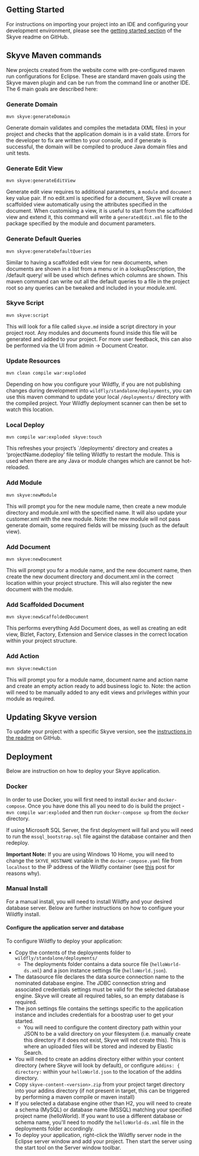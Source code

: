 ## Getting Started

For instructions on importing your project into an IDE and configuring your development environment, please see the [getting started section](https://github.com/skyvers/skyve#detailed-instructions) of the Skyve readme on GitHub.

## Skyve Maven commands
New projects created from the website come with pre-configured maven run configurations for Eclipse. These are standard maven goals using the Skyve maven plugin and can be run from the command line or another IDE. The 6 main goals are described here:

### Generate Domain
```
mvn skyve:generateDomain
```
Generate domain validates and compiles the metadata (XML files) in your project and checks that the application domain is in a valid state. Errors for the developer to fix are written to your console, and if generate is successful, the domain will be compiled to produce Java domain files and unit tests.

### Generate Edit View
```
mvn skyve:generateEditView
```
Generate edit view requires to additional parameters, a `module` and `document` key value pair. If no edit.xml is specified for a document, Skyve will create a scaffolded view automatically using the attributes specified in the document. When customising a view, it is useful to start from the scaffolded view and extend it, this command will write a `generatedEdit.xml` file to the package specified by the module and document parameters.

### Generate Default Queries
```
mvn skyve:generateDefaultQueries
```
Similar to having a scaffolded edit view for new documents, when documents are shown in a list from a menu or in a lookupDescription, the /default query/ will be used which defines which columns are shown. This maven command can write out all the default queries to a file in the project root so any queries can be tweaked and included in your module.xml.

### Skyve Script
```
mvn skyve:script
```
This will look for a file called `skyve.md` inside a script directory in your project root. Any modules and documents found inside this file will be generated and added to your project. For more user feedback, this can also be performed via the UI from admin -> Document Creator.

### Update Resources
```
mvn clean compile war:exploded
```
Depending on how you configure your Wildfly, if you are not publishing changes during development into `wildfly/standalone/deployments`, you can use this maven command to update your local `/deployments/` directory with the compiled project. Your Wildfly deployment scanner can then be set to watch this location.

### Local Deploy
```
mvn compile war:exploded skyve:touch
```
This refreshes your project’s `/deployments’ directory and creates a ‘projectName.dodeploy’ file telling Wildfly to restart the module. This is used when there are any Java or module changes which are cannot be hot-reloaded.

### Add Module
```
mvn skyve:newModule
```
This will prompt you for the new module name, then create a new module directory and module.xml with the specified name. It will also update your customer.xml with the new module. Note: the new module will not pass generate domain, some required fields will be missing (such as the default view).

### Add Document
```
mvn skyve:newDocument
```
This will prompt you for a module name, and the new document name, then create the new document directory and document.xml in the correct location within your project structure. This will also register the new document with the module.

### Add Scaffolded Document
```
mvn skyve:newScaffoldedDocument
```
This performs everything Add Document does, as well as creating an edit view, Bizlet, Factory, Extension and Service classes in the correct location within your project structure.

### Add Action
```
mvn skyve:newAction
```
This will prompt you for a module name, document name and action name and create an empty action ready to add business logic to. Note: the action will need to be manually added to any edit views and privileges within your module as required.

## Updating Skyve version
To update your project with a specific Skyve version, see the [instructions in the readme](https://github.com/skyvers/skyve#updating-skyve-version) on GitHub.

## Deployment
Below are instruction on how to deploy your Skyve application.

### Docker
In order to use Docker, you will first need to install `docker` and `docker-compose`. Once you have done this all you need to do is build the project - `mvn compile war:exploded` and then run `docker-compose up` from the `docker` directory. 

If using Microsoft SQL Server, the first deployment will fail and you will need to run the `mssql_bootstrap.sql` file against the database container and then redeploy.

**Important Note:** If you are using Windows 10 Home, you will need to change the `SKYVE_HOSTNAME` variable in the `docker-compose.yaml` file from `localhost` to the IP address of the Wildfly container (see [this](https://blog.sixeyed.com/published-ports-on-windows-containers-dont-do-loopback/) post for reasons why).

### Manual Install
For a manual install, you will need to install Wildfly and your desired database server. Below are further instructions on how to configure your Wildfly install.

#### Configure the application server and database
To configure Wildfly to deploy your application:
* Copy the contents of the deployments folder to `wildfly/standalone/deployments/`
	* The deployments folder contains a data source file (`helloWorld-ds.xml`) and a json instance settings file (`helloWorld.json`).
* The datasource file declares the data source connection name to the nominated database engine. The JDBC connection string and associated credentials settings must be valid for the selected database engine. Skyve will create all required tables, so an empty database is required.
* The json settings file contains the settings specific to the application instance and includes credentials for a boostrap user to get your started.
	* You will need to configure the content directory path within your JSON to be a valid directory on your filesystem (i.e. manually create this directory if it does not exist, Skyve will not create this). This is where an uploaded files will be stored and indexed by Elastic Search.
* You will need to create an addins directory either within your content directory (where Skyve will look by default), or configure `addins: { directory:` within your `helloWorld.json` to the location of the addins directory.
* Copy `skyve-content-<version>.zip` from your project target directory into your addins directory (if not present in target, this can be triggered by performing a maven compile or maven install)
* If you selected a database engine other than H2, you will need to create a schema (MySQL) or database name (MSSQL) matching your specified project name (helloWorld). If you want to use a different database or schema name, you'll need to modify the `helloWorld-ds.xml` file in the deployments folder accordingly.
* To deploy your application, right-click the Wildfly server node in the Eclipse server window and add your project. Then start the server using the start tool on the Server window toolbar.